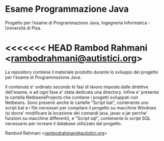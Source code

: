 # Esame Programmazione Java

Progetto per l'esame di Programmazione Java, Ingegneria Informatica - Università di Pisa.

<<<<<<< HEAD
Rambod Rahmani <<rambodrahmani@autistici.org>>
=======
La repository contiene il materiale prodotto durante lo sviluppo del progetto per l'esame di Programmazione Java.

Il contenuto e' ordinato secondo le fasi di lavoro imposte dalle direttive dell'esame, e ad ogni fase e' stata dedicata una directory.
Infine e' presente la cartella NetbeansProjects che contiene i progetti sviluppati con Netbeans.
Sono presenti anche le cartelle "Script bat", contenente uno script bat e i file necessari per compilare il progetto su macchine Windows (si dovra' modificare la locazione dei comandi java, javac e jar perche' funzioni su macchine differenti), e "Script sql", contenente lo script SQL necessario per ricreare il database utilizzato dal progetto.

Rambod Rahmani <<rambodrahmani@autistici.org>>
